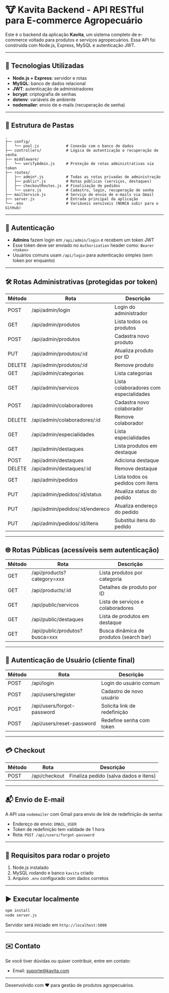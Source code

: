 # 🐮 Kavita Backend - API RESTful para E-commerce Agropecuário

Este é o backend da aplicação **Kavita**, um sistema completo de e-commerce voltado para produtos e serviços agropecuários. Essa API foi construída com Node.js, Express, MySQL e autenticação JWT.

---

## 🚀 Tecnologias Utilizadas

- **Node.js + Express**: servidor e rotas
- **MySQL**: banco de dados relacional
- **JWT**: autenticação de administradores
- **bcrypt**: criptografia de senhas
- **dotenv**: variáveis de ambiente
- **nodemailer**: envio de e-mails (recuperação de senha)

---

## 📂 Estrutura de Pastas

```
.
├── config/
│   └── pool.js            # Conexão com o banco de dados
├── controllers/           # Lógica de autenticação e recuperação de senha
├── middleware/
│   └── verifyAdmin.js     # Proteção de rotas administrativas via token
├── routes/
│   ├── admin*.js          # Todas as rotas privadas de administração
│   ├── public*.js         # Rotas públicas (serviços, destaques)
│   ├── checkoutRoutes.js  # Finalização de pedidos
│   └── users.js           # Cadastro, login, recuperação de senha
├── mailService.js         # Serviço de envio de e-mails via Gmail
├── server.js              # Entrada principal da aplicação
└── .env                   # Variáveis sensíveis (NUNCA subir para o GitHub)
```

---

## 🔐 Autenticação

- **Admins** fazem login em `/api/admin/login` e recebem um token JWT
- Esse token deve ser enviado no `Authorization` header como: `Bearer <token>`
- Usuários comuns usam `/api/login` para autenticação simples (sem token por enquanto)

---

## 🛠️ Rotas Administrativas (protegidas por token)

| Método | Rota                           | Descrição                             |
|--------|--------------------------------|----------------------------------------|
| POST   | /api/admin/login              | Login do administrador                 |
| GET    | /api/admin/produtos           | Lista todos os produtos                |
| POST   | /api/admin/produtos           | Cadastra novo produto                  |
| PUT    | /api/admin/produtos/:id       | Atualiza produto por ID                |
| DELETE | /api/admin/produtos/:id       | Remove produto                         |
| GET    | /api/admin/categorias         | Lista categorias                       |
| GET    | /api/admin/servicos           | Lista colaboradores com especialidades |
| POST   | /api/admin/colaboradores      | Cadastra novo colaborador              |
| DELETE | /api/admin/colaboradores/:id  | Remove colaborador                     |
| GET    | /api/admin/especialidades     | Lista especialidades                   |
| GET    | /api/admin/destaques          | Lista produtos em destaque             |
| POST   | /api/admin/destaques          | Adiciona destaque                      |
| DELETE | /api/admin/destaques/:id      | Remove destaque                        |
| GET    | /api/admin/pedidos            | Lista todos os pedidos com itens       |
| PUT    | /api/admin/pedidos/:id/status | Atualiza status do pedido              |
| PUT    | /api/admin/pedidos/:id/endereco | Atualiza endereço do pedido         |
| PUT    | /api/admin/pedidos/:id/itens  | Substitui itens do pedido              |

---

## 🌐 Rotas Públicas (acessíveis sem autenticação)

| Método | Rota                            | Descrição                              |
|--------|---------------------------------|-----------------------------------------|
| GET    | /api/products?category=xxx     | Lista produtos por categoria            |
| GET    | /api/products/:id              | Detalhes de produto por ID              |
| GET    | /api/public/servicos           | Lista de serviços e colaboradores       |
| GET    | /api/public/destaques          | Lista de produtos em destaque           |
| GET    | /api/public/produtos?busca=xxx | Busca dinâmica de produtos (search bar) |

---

## 👤 Autenticação de Usuário (cliente final)

| Método | Rota              | Descrição                            |
|--------|-------------------|---------------------------------------|
| POST   | /api/login        | Login do usuário comum                |
| POST   | /api/users/register | Cadastro de novo usuário            |
| POST   | /api/users/forgot-password | Solicita link de redefinição  |
| POST   | /api/users/reset-password  | Redefine senha com token       |

---

## 💳 Checkout

| Método | Rota          | Descrição                                |
|--------|---------------|-------------------------------------------|
| POST   | /api/checkout | Finaliza pedido (salva dados e itens)     |

---



## 📬 Envio de E-mail

A API usa `nodemailer` com Gmail para envio de link de redefinição de senha:
- Endereço de envio: `EMAIL_USER`
- Token de redefinição tem validade de 1 hora
- Rota: `POST /api/users/forgot-password`

---

## 📌 Requisitos para rodar o projeto

1. Node.js instalado
2. MySQL rodando e banco `kavita` criado
3. Arquivo `.env` configurado com dados corretos

---

## ▶️ Executar localmente

```bash
npm install
node server.js
```

Servidor será iniciado em `http://localhost:5000`

---

## ✉️ Contato

Se você tiver dúvidas ou quiser contribuir, entre em contato:
- Email: suporte@kavita.com

---

Desenvolvido com ❤️ para gestão de produtos agropecuários.
